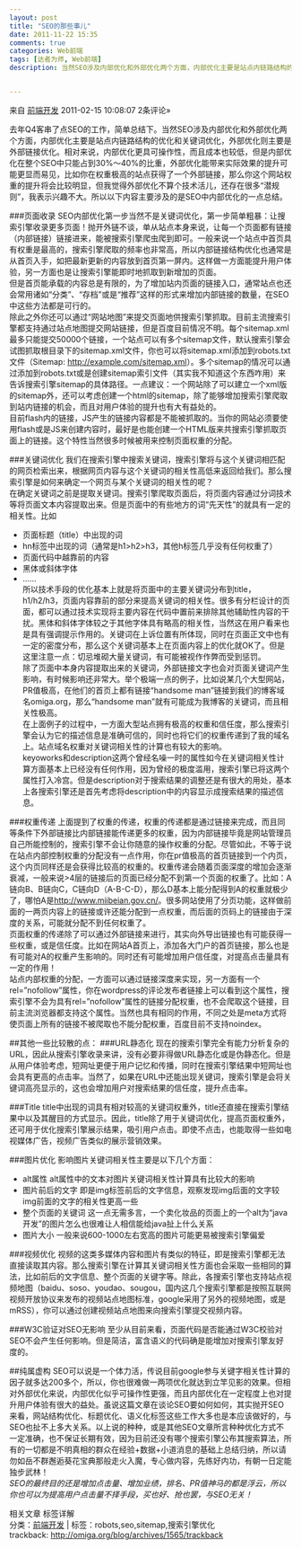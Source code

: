 ```yaml
---
layout: post
title: "SEO的那些事儿"
date: 2011-11-22 15:35
comments: true
categories: Web前端
tags: [达者为师, Web前端]
description: 当然SEO涉及内部优化和外部优化两个方面，内部优化主要是站点内链路结构的优化和关键词优化，外部优化则主要是外部链接优化。相对来说，内部优化更具可操作性，而且成本也较低，但是内部优化在整个SEO中只能占到30%～40%的比重，所以以下内容主要涉及的是SEO中内部优化的一点总结。


---
```

来自 [前端开发](http://omiga.org/blog/archives/category/fed)
2011-02-15 10:08:07  2条评论»

去年Q4客串了点SEO的工作，简单总结下。当然SEO涉及内部优化和外部优化两个方面，内部优化主要是站点内链路结构的优化和关键词优化，外部优化则主要是外部链接优化。相对来说，内部优化更具可操作性，而且成本也较低，但是内部优化在整个SEO中只能占到30%～40%的比重，外部优化能带来实际效果的提升可能更显而易见，比如你在权重极高的站点获得了一个外部链接，那么你这个网站权重的提升将会比较明显，但我觉得外部优化不算个技术活儿，还存在很多“潜规则”，我表示兴趣不大。所以以下内容主要涉及的是SEO中内部优化的一点总结。<!-- more -->

###页面收录	
SEO内部优化第一步当然不是关键词优化，第一步简单粗暴：让搜索引擎收录更多页面！抛开外链不谈，单从站点本身来说，让每一个页面都有链接（内部链接）链接进来，能被搜索引擎爬虫爬到即可。一般来说一个站点中首页具有权重是最高的，搜索引擎爬取的频率也非常高，所以内部链接结构优化也通常是从首页入手，如把最新更新的内容放到首页第一屏内。这样做一方面能提升用户体验，另一方面也是让搜索引擎能即时地抓取到新增加的页面。  
但是首页能承载的内容总是有限的，为了增加站内页面的链接入口，通常站点也还会常用诸如“分类”、“存档”或是“推荐”这样的形式来增加内部链接的数量，在SEO中这些方法都是可行的。  
除此之外你还可以通过“网站地图”来提交页面地供搜索引擎抓取。目前主流搜索引擎都支持通过站点地图提交网站链接，但是百度目前情况不明。每个sitemap.xml最多只能提交50000个链接，一个站点可以有多个sitemap文件，默认搜索引擎会试图抓取根目录下的sitemap.xml文件，你也可以将sitemap.xml添加到robots.txt文件（Sitemap:   <http://example.com/sitemap.xml>）。多个sitemap的情况可以通过添加到robots.txt或是创建sitemap索引文件（其实我不知道这个东西咋用）来告诉搜索引擎sitemap的具体路径。一点建议：一个网站除了可以建立一个xml版的sitemap外，还可以考虑创建一个html的sitemap，除了能够增加搜索引擎爬取到站内链接的机会，而且对用户体验的提升也有大有益处的。  
目前flash内的链接，JS产生的链接内容都是不能被抓取的。当你的网站必须要使用flash或是JS来创建内容时，最好是也能创建一个HTML版来共搜索引擎抓取页面上的链接。这个特性当然很多时候被用来控制页面权重的分配。

###关键词优化
我们在搜索引擎中搜索关键词，搜索引擎将与这个关键词相匹配的网页检索出来，根据网页内容与这个关键词的相关性高低来返回给我们。那么搜索引擎是如何来确定一个网页与某个关键词的相关性的呢？  
在确定关键词之前是提取关键词。搜索引擎爬取页面后，将页面内容通过分词技术等将页面文本内容提取出来。但是页面中的有些地方的词“先天性”的就具有一定的相关性。比如
-   页面标题（title）中出现的词
-   hn标签中出现的词（通常是h1>h2>h3，其他h标签几乎没有任何权重了）
-   页面代码中越靠前的内容
-   黑体或斜体字体
-   ……  
所以技术手段的优化基本上就是将页面中的主要关键词分布到title，h1/h2/h3，页面内容靠前的部分来提高关键词的相关性。很多有分栏设计的页面，都可以通过技术实现将主要内容在代码中置前来排除其他辅助性内容的干扰。黑体和斜体字体较之于其他字体具有略高的相关性，当然这在用户看来也是具有强调提示作用的。关键词在上诉位置有所体现，同时在页面正文中也有一定的密度分布，那么这个关键词基本上在页面内容上的优化就OK了。但是这里注意一点：切忌堆砌大量关键词，有可能被视作作弊而受到惩罚。  
除了页面中本身内容提取出来的关键词，外部链接文字也会对页面关键词产生影响，有时候影响还非常大。举个极端一点的例子，比如说某几个大型网站，PR值极高，在他们的首页上都有链接“handsome man”链接到我们的博客域名omiga.org，那么“handsome man”就有可能成为我博客的关键词，而且相关性极高。  
在上面例子的过程中，一方面大型站点拥有极高的权重和信任度，那么搜索引擎会认为它的描述信息是准确可信的，同时也将它们的权重传递到了我的域名上。站点域名权重对关键词相关性的计算也有较大的影响。  
keyoworks和description这两个曾经名噪一时的属性如今在关键词相关性计算方面基本上已经没有任何作用，因为曾经的极度滥用，搜索引擎已将这两个属性打入冷宫。但是description对于搜索结果的调整还是有很大的用处，基本上各搜索引擎还是首先考虑将description中的内容显示成搜索结果的描述信息。  

###权重传递
上面提到了权重的传递，权重的传递都是通过链接来完成，而且同等条件下外部链接比内部链接能传递更多的权重，因为内部链接毕竟是网站管理员自己所能控制的，搜索引擎不会让你随意的操作权重的分配。尽管如此，不等于说在站点内部控制权重的分配没有一点作用，你在pr值极高的首页链接到一个内页，这个内页同样还是会获得比较高的权重的。权重传递会随着页面深度的增加会逐渐衰减，一般来说>4层的链接后的页面已经分配不到第一个页面的权重了。比如：A链向B、B链向C，C链向D（A-B-C-D），那么D基本上能分配得到A的权重就极少了，哪怕A是<http://www.miibeian.gov.cn/>。很多网站使用了分页功能，这样做前面的一两页内容上的链接或许还能分配到一点权重，而后面的页码上的链接由于深度的关系，可能就分配不到任何权重了。  
页面权重的传递除了可以通过外部链接来进行，其实向外导出链接也有可能获得一些权重，或是信任度。比如在网站A首页上，添加各大门户的首页链接，那么也是有可能对A的权重产生影响的。同时还有可能增加用户信任度，对提高点击量具有一定的作用！  
站点内部权重的分配，一方面可以通过链接深度来实现，另一方面有一个rel=”nofollow”属性，你在wordpress的评论发布者链接上可以看到这个属性，搜索引擎不会为具有rel=”nofollow”属性的链接分配权重，也不会爬取这个链接，目前主流浏览器都支持这个属性。当然<meta name=”robots” content=”noindex,nofollow” />也具有相同的作用，不同之处是meta方式将使页面上所有的链接不被爬取也不能分配权重，百度目前不支持noindex。

##其他一些比较散的点：
###URL静态化
现在的搜索引擎完全有能力分析复杂的URL，因此从搜索引擎收录来讲，没有必要非得做URL静态化或是伪静态化。但是从用户体验考虑，短网址更便于用户记忆和传播，同时在搜索引擎结果中短网址也会具有更高的点击率。当然了，如果在URL中还能出现关键词，搜索引擎是会将关键词高亮显示的，这也会增加用户对搜索结果的信任度，提升点击率。  

###Title
title中出现的词具有相对较高的关键词权重外，title还直接在搜索引擎结果中以及其醒目的方式显示。因此，title除了用于关键词优化，提高页面权重外，还可用于优化搜索引擎展示结果，吸引用户点击。即使不点击，也能取得一些如电视媒体广告，视频广告类似的展示营销效果。

###图片优化
影响图片关键词相关性主要是以下几个方面：
-   alt属性 alt属性中的文本对图片关键词相关性计算具有比较大的影响
-   图片前后的文字 即是img标签前后的文字信息，观察发现img后面的文字较img前面的文字的相关性更高一些
-   整个页面的关键词 这一点无需多言，一个卖化妆品的页面上的一个alt为“java开发”的图片怎么也很难让人相信能给java扯上什么关系
-   图片大小 一般来说600-1000左右宽高的图片可能更易被搜索引擎偏爱

###视频优化
视频的这类多媒体内容和图片有类似的特征，即是搜索引擎都无法直接读取其内容。那么搜索引擎在计算其关键词相关性方面也会采取一些相同的算法，比如前后的文字信息、整个页面的关键字等。除此，各搜索引擎也支持站点视频地图（baidu、soso、youdao、sougou，国内这几个搜索引擎都是按照互联网视频开放协议来发布的视频站点地图标准，google采用了另外的视频地图，或是mRSS），你可以通过创建视频站点地图来向搜索引擎提交视频内容。

###W3C验证对SEO无影响
至少从目前来看，页面代码是否能通过W3C校验对SEO不会产生任何影响。但是简洁，富含语义的代码确是能增加对搜索引擎友好度的。

##纯属虚构
SEO可以说是一个体力活，传说目前google参与关键字相关性计算的因子就多达200多个，所以，你也很难做一两项优化就达到立竿见影的效果。但相对外部优化来说，内部优化似乎可操作性更强，而且内部优化在一定程度上也对提升用户体验有很大的益处。虽说这篇文章在谈论SEO要如何如何，其实抛开SEO来看，网站结构优化、标题优化、语义化标签这些工作大多也是本应该做好的，与SEO也扯不上多大关系。以上说的种种，或是其他SEO文章所言种种优化方式不一定准确，也不保证长期有效，因为目前还没有哪个搜索引擎公布其搜索算法，所有的一切都是不明真相的群众在经验+数据+小道消息的基础上总结归纳，所以请勿如岳不群邂逅葵花宝典那般走火入魔，专心做内容，先练好内功，有朝一日定能独步武林！  
_SEO的最终目的还是增加点击量、增加业绩，排名、PR值神马的都是浮云，所以你也可以为提高用户点击量不择手段，买也好、抢也罢，与SEO无关！_

相关文章
<meta>标签详解  
分类：[前端开发](http://omiga.org/blog/archives/category/fed) | 标签：robots,seo,sitemap,搜索引擎优化   
trackback: <http://omiga.org/blog/archives/1565/trackback>
